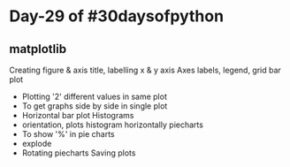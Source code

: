 # Day-29 of #30daysofpython

## matplotlib

Creating figure & axis
title, labelling x & y axis
Axes labels, legend, grid
bar plot
- Plotting '2' different values in same plot
- To get graphs side by side in single plot
- Horizontal bar plot
Histograms
- orientation, plots histogram horizontally
piecharts
- To show '%' in pie charts
- explode
- Rotating piecharts
Saving plots